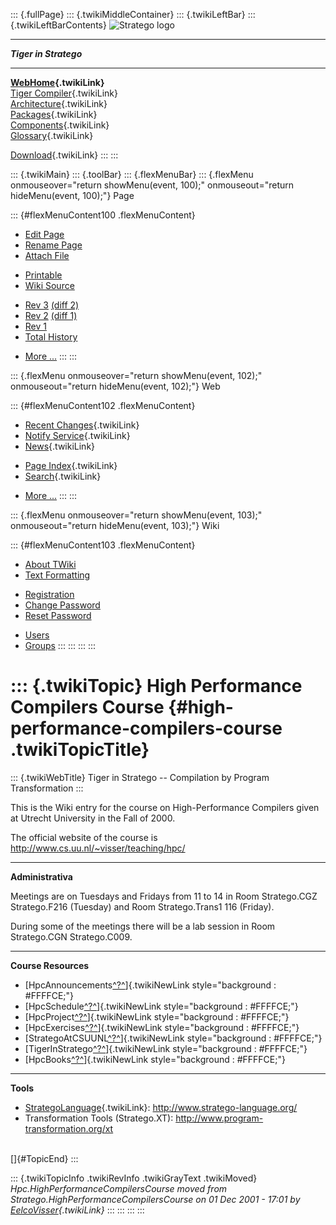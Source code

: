 ::: {.fullPage}
::: {.twikiMiddleContainer}
::: {.twikiLeftBar}
::: {.twikiLeftBarContents}
![Stratego
logo](../pub/Stratego/StrategoLogo/StrategoLogoTextlessWhite-100px.png)

------------------------------------------------------------------------

***Tiger in Stratego***

------------------------------------------------------------------------

**[WebHome](WebHome){.twikiLink}**\
[Tiger Compiler](TigerCompiler){.twikiLink}\
[Architecture](CompilerArchitecture){.twikiLink}\
[Packages](CompilerPackages){.twikiLink}\
[Components](CompilerComponent){.twikiLink}\
[Glossary](WebGlossary){.twikiLink}

[Download](DownloadAndInstallation){.twikiLink}
:::
:::

::: {.twikiMain}
::: {.toolBar}
::: {.flexMenuBar}
::: {.flexMenu onmouseover="return showMenu(event, 100);" onmouseout="return hideMenu(event, 100);"}
Page

::: {#flexMenuContent100 .flexMenuContent}
-   [Edit
    Page](http://www.program-transformation.org/edit/Tiger/HighPerformanceCompilersCourse?t=1536826692)
-   [Rename
    Page](http://www.program-transformation.org/rename/Tiger/HighPerformanceCompilersCourse)
-   [Attach
    File](http://www.program-transformation.org/attach/Tiger/HighPerformanceCompilersCourse)

<!-- -->

-   [Printable](http://www.program-transformation.org/view/Tiger/HighPerformanceCompilersCourse?skin=print.pattern)
-   [Wiki
    Source](http://www.program-transformation.org/view/Tiger/HighPerformanceCompilersCourse?skin=text&raw=on&contenttype=text/plain)

<!-- -->

-   [Rev
    3](http://www.program-transformation.org/view/Tiger/HighPerformanceCompilersCourse?rev=1.3)
    [(diff 2)](http://www.program-transformation.org/rdiff/Tiger/HighPerformanceCompilersCourse?rev1=1.3&rev2=1.2)
-   [Rev
    2](http://www.program-transformation.org/view/Tiger/HighPerformanceCompilersCourse?rev=1.2)
    [(diff 1)](http://www.program-transformation.org/rdiff/Tiger/HighPerformanceCompilersCourse?rev1=1.2&rev2=1.1)
-   [Rev
    1](http://www.program-transformation.org/view/Tiger/HighPerformanceCompilersCourse?rev=1.1)
-   [Total
    History](http://www.program-transformation.org/rdiff/Tiger/HighPerformanceCompilersCourse)

<!-- -->

-   [More
    \...](http://www.program-transformation.org/oops/Tiger/HighPerformanceCompilersCourse?template=oopsmore&param1=1.3&param2=1.3)
:::
:::

::: {.flexMenu onmouseover="return showMenu(event, 102);" onmouseout="return hideMenu(event, 102);"}
Web

::: {#flexMenuContent102 .flexMenuContent}
-   [Recent Changes](WebChanges){.twikiLink}
-   [Notify Service](WebNotify){.twikiLink}
-   [News](WebNews){.twikiLink}

<!-- -->

-   [Page Index](WebIndex){.twikiLink}
-   [Search](WebSearch){.twikiLink}

<!-- -->

-   [More
    \...](http://www.program-transformation.org/oops/Tiger/HighPerformanceCompilersCourse?template=oopsmore&param1=1.3&param2=1.3)
:::
:::

::: {.flexMenu onmouseover="return showMenu(event, 103);" onmouseout="return hideMenu(event, 103);"}
Wiki

::: {#flexMenuContent103 .flexMenuContent}
-   [About
    TWiki](http://www.program-transformation.org/view/TWiki/WebHome)
-   [Text
    Formatting](http://www.program-transformation.org/view/TWiki/TextFormattingRules)

<!-- -->

-   [Registration](http://www.program-transformation.org/view/TWiki/TWikiRegistration)
-   [Change
    Password](http://www.program-transformation.org/view/TWiki/ChangePassword)
-   [Reset
    Password](http://www.program-transformation.org/view/TWiki/ResetPassword)

<!-- -->

-   [Users](http://www.program-transformation.org/view/Main/TWikiUsers)
-   [Groups](http://www.program-transformation.org/view/Main/TWikiGroups)
:::
:::
:::
:::

::: {.twikiTopic}
High Performance Compilers Course {#high-performance-compilers-course .twikiTopicTitle}
=================================

::: {.twikiWebTitle}
Tiger in Stratego \-- Compilation by Program Transformation
:::

This is the Wiki entry for the course on High-Performance Compilers
given at Utrecht University in the Fall of 2000.

The official website of the course is
<http://www.cs.uu.nl/~visser/teaching/hpc/>

------------------------------------------------------------------------

**Administrativa**

Meetings are on Tuesdays and Fridays from 11 to 14 in Room Stratego.CGZ
Stratego.F216 (Tuesday) and Room Stratego.Trans1 116 (Friday).

During some of the meetings there will be a lab session in Room
Stratego.CGN Stratego.C009.

------------------------------------------------------------------------

**Course Resources**

-   [HpcAnnouncements[^?^](http://www.program-transformation.org/edit/Stratego/HpcAnnouncements?topicparent=Tiger.HighPerformanceCompilersCourse)]{.twikiNewLink
    style="background : #FFFFCE;"}
-   [HpcSchedule[^?^](http://www.program-transformation.org/edit/Stratego/HpcSchedule?topicparent=Tiger.HighPerformanceCompilersCourse)]{.twikiNewLink
    style="background : #FFFFCE;"}
-   [HpcProject[^?^](http://www.program-transformation.org/edit/Trash/HpcProject?topicparent=Tiger.HighPerformanceCompilersCourse)]{.twikiNewLink
    style="background : #FFFFCE;"}
-   [HpcExercises[^?^](http://www.program-transformation.org/edit/Stratego/HpcExercises?topicparent=Tiger.HighPerformanceCompilersCourse)]{.twikiNewLink
    style="background : #FFFFCE;"}
-   [StrategoAtCSUUNL[^?^](http://www.program-transformation.org/edit/Stratego/StrategoAtCSUUNL?topicparent=Tiger.HighPerformanceCompilersCourse)]{.twikiNewLink
    style="background : #FFFFCE;"}
-   [TigerInStratego[^?^](http://www.program-transformation.org/edit/Hpc/TigerInStratego?topicparent=Tiger.HighPerformanceCompilersCourse)]{.twikiNewLink
    style="background : #FFFFCE;"}
-   [HpcBooks[^?^](http://www.program-transformation.org/edit/Stratego/HpcBooks?topicparent=Tiger.HighPerformanceCompilersCourse)]{.twikiNewLink
    style="background : #FFFFCE;"}

------------------------------------------------------------------------

**Tools**

-   [StrategoLanguage](../Stratego/StrategoLanguage){.twikiLink}:
    <http://www.stratego-language.org/>
-   Transformation Tools (Stratego.XT):
    <http://www.program-transformation.org/xt>

\
[]{#TopicEnd}
:::

::: {.twikiTopicInfo .twikiRevInfo .twikiGrayText .twikiMoved}
*Hpc.HighPerformanceCompilersCourse moved from
Stratego.HighPerformanceCompilersCourse on 01 Dec 2001 - 17:01 by
[EelcoVisser](../Main/EelcoVisser){.twikiLink}*
:::
:::
:::
:::
